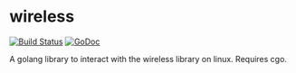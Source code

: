 wireless
========

[![Build Status](https://travis-ci.org/solarnz/wireless.svg)](https://travis-ci.org/solarnz/wireless)
[![GoDoc](https://godoc.org/github.com/solarnz/wireless?status.svg)](http://godoc.org/github.com/solarnz/wireless)

A golang library to interact with the wireless library on linux.
Requires cgo.
